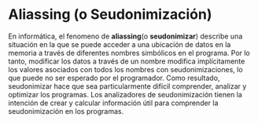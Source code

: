 # Aliassing (o Seudonimización)

En informática, el fenomeno de **aliassing**(o **seudonimizar**) describe una situación en la que se puede acceder a una ubicación de datos en la memoria a través de diferentes nombres simbólicos en el programa. Por lo tanto, modificar los datos a través de un nombre modifica implícitamente los valores asociados con todos los nombres con seudonimizaciones, lo que puede no ser esperado por el programador. Como resultado, seudonimizar hace que sea particularmente difícil comprender, analizar y optimizar los programas. Los analizadores de seudonimización tienen la intención de crear y calcular información útil para comprender la seudonimización en los programas.
